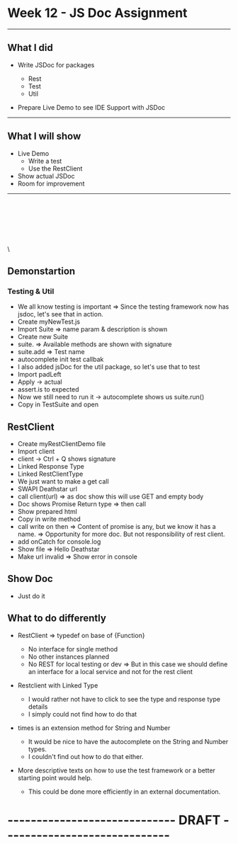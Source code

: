 # Week 12 - JS Doc Assignment

----

## What I did

* Write JSDoc for packages
    * Rest
    * Test
    * Util
    
* Prepare Live Demo to see IDE Support with JSDoc

------


## What I will show
 
* Live Demo
  * Write a test
  * Use the RestClient 
* Show actual JSDoc
* Room for improvement

------
  \
  \
  \
  \
  \
  \
  \
## Demonstartion

### Testing & Util

* We all know testing is important => Since the testing framework now has jsdoc, let's see that in action.
* Create myNewTest.js
* Import Suite => name param & description is shown
* Create new Suite 
* suite. => Available methods are shown with signature
* suite.add => Test name
* autocomplete init test callbak
* I also added jsDoc for the util package, so let's use that to test
* Import padLeft
* Apply -> actual
* assert.is to expected
* Now we still need to run it -> autocomplete shows us suite.run()
* Copy in TestSuite and open

## RestClient

* Create myRestClientDemo file
* Import client
* client -> Ctrl + Q shows signature
* Linked Response Type
* Linked RestClientType
* We just want to make a get call
* SWAPI Deathstar url
* call client(url) => as doc show this will use GET and empty body
* Doc shows Promise Return type => then call
* Show prepared html
* Copy in write method
* call write on then => Content of promise is any, but we know it has a name. => Opportunity for more doc. But not responsibility of rest client. 
* add onCatch for console.log
* Show file => Hello Deathstar
* Make url invalid => Show error in console


## Show Doc

* Just do it


## What to do differently

* RestClient => typedef on base of {Function}
    * No interface for single method
    * No other instances planned
    * No REST for local testing or dev => But in this case we should define an interface for a local service and not for the rest client
  
* Restclient with Linked Type
    * I would rather not have to click to see the type and response type details
    * I simply could not find how to do that
    
* times is an extension method for String and Number
    * It would be nice to have the autocomplete on the String and Number types. 
    * I couldn't find out how to do that either. 
    
* More descriptive texts on how to use the test framework or a better starting point would help.
    * This could be done more efficiently in an external documentation.




# ----------------------------- DRAFT -----------------------------
